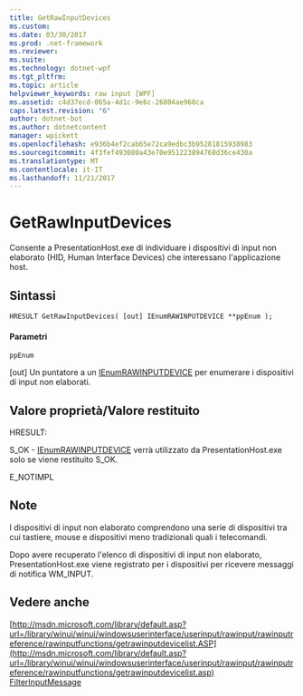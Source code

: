 ```yaml
---
title: GetRawInputDevices
ms.custom: 
ms.date: 03/30/2017
ms.prod: .net-framework
ms.reviewer: 
ms.suite: 
ms.technology: dotnet-wpf
ms.tgt_pltfrm: 
ms.topic: article
helpviewer_keywords: raw input [WPF]
ms.assetid: c4d37ecd-065a-4d1c-9e6c-26804ae968ca
caps.latest.revision: "6"
author: dotnet-bot
ms.author: dotnetcontent
manager: wpickett
ms.openlocfilehash: e936b4ef2cab65e72ca9edbc3b95281815938983
ms.sourcegitcommit: 4f3fef493080a43e70e951223894768d36ce430a
ms.translationtype: MT
ms.contentlocale: it-IT
ms.lasthandoff: 11/21/2017
---
```

# <a name="getrawinputdevices"></a>GetRawInputDevices
Consente a PresentationHost.exe di individuare i dispositivi di input non elaborato (HID, Human Interface Devices) che interessano l'applicazione host.  
  
## <a name="syntax"></a>Sintassi  
  
```  
HRESULT GetRawInputDevices( [out] IEnumRAWINPUTDEVICE **ppEnum );  
```  
  
#### <a name="parameters"></a>Parametri  
 `ppEnum`  
  
 [out] Un puntatore a un [IEnumRAWINPUTDEVICE](../../../../docs/framework/wpf/app-development/ienumrawinputdevice.md) per enumerare i dispositivi di input non elaborati.  
  
## <a name="property-valuereturn-value"></a>Valore proprietà/Valore restituito  
 HRESULT:  
  
 S_OK - [IEnumRAWINPUTDEVICE](../../../../docs/framework/wpf/app-development/ienumrawinputdevice.md) verrà utilizzato da PresentationHost.exe solo se viene restituito S_OK.  
  
 E_NOTIMPL  
  
## <a name="remarks"></a>Note  
 I dispositivi di input non elaborato comprendono una serie di dispositivi tra cui tastiere, mouse e dispositivi meno tradizionali quali i telecomandi.  
  
 Dopo avere recuperato l'elenco di dispositivi di input non elaborato, PresentationHost.exe viene registrato per i dispositivi per ricevere messaggi di notifica WM_INPUT.  
  
## <a name="see-also"></a>Vedere anche  
 [http://msdn.microsoft.com/library/default.asp?url=/library/winui/winui/windowsuserinterface/userinput/rawinput/rawinputreference/rawinputfunctions/getrawinputdevicelist.ASP](http://msdn.microsoft.com/library/default.asp?url=/library/winui/winui/windowsuserinterface/userinput/rawinput/rawinputreference/rawinputfunctions/getrawinputdevicelist.asp)  
 [FilterInputMessage](../../../../docs/framework/wpf/app-development/filterinputmessage.md)
